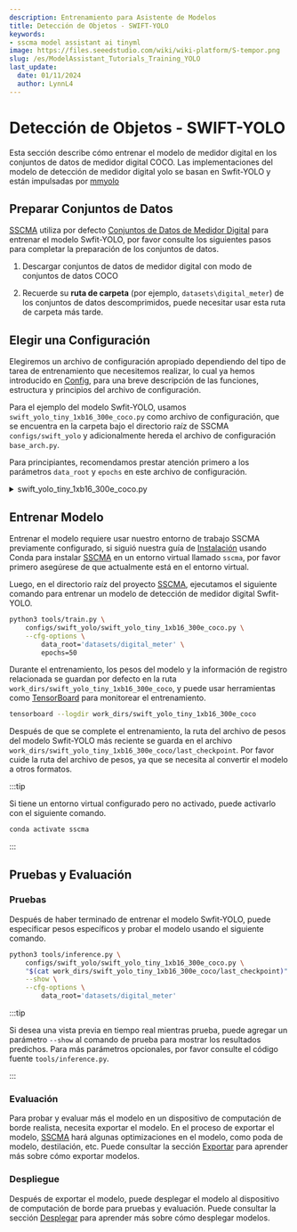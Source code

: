 ```yaml
---
description: Entrenamiento para Asistente de Modelos
title: Detección de Objetos - SWIFT-YOLO
keywords:
- sscma model assistant ai tinyml 
image: https://files.seeedstudio.com/wiki/wiki-platform/S-tempor.png
slug: /es/ModelAssistant_Tutorials_Training_YOLO
last_update:
  date: 01/11/2024
  author: LynnL4
---
```


# Detección de Objetos - SWIFT-YOLO

Esta sección describe cómo entrenar el modelo de medidor digital en los conjuntos de datos de medidor digital COCO. Las implementaciones del modelo de detección de medidor digital yolo se basan en Swfit-YOLO y están impulsadas por [mmyolo](https://github.com/open-mmlab/mmyolo)

## Preparar Conjuntos de Datos

[SSCMA](https://github.com/Seeed-Studio/ModelAssistant) utiliza por defecto [Conjuntos de Datos de Medidor Digital](https://universe.roboflow.com/seeeddatasets/seeed_meter_digit/) para entrenar el modelo Swfit-YOLO, por favor consulte los siguientes pasos para completar la preparación de los conjuntos de datos.

1. Descargar conjuntos de datos de medidor digital con modo de conjuntos de datos COCO

2. Recuerde su **ruta de carpeta** (por ejemplo, `datasets\digital_meter`) de los conjuntos de datos descomprimidos, puede necesitar usar esta ruta de carpeta más tarde.

## Elegir una Configuración

Elegiremos un archivo de configuración apropiado dependiendo del tipo de tarea de entrenamiento que necesitemos realizar, lo cual ya hemos introducido en [Config](/es/ModelAssistant_Tutorials_Config), para una breve descripción de las funciones, estructura y principios del archivo de configuración.

Para el ejemplo del modelo Swfit-YOLO, usamos `swift_yolo_tiny_1xb16_300e_coco.py` como archivo de configuración, que se encuentra en la carpeta bajo el directorio raíz de SSCMA `configs/swift_yolo` y adicionalmente hereda el archivo de configuración `base_arch.py`.

Para principiantes, recomendamos prestar atención primero a los parámetros `data_root` y `epochs` en este archivo de configuración.

<details>

<summary> swift_yolo_tiny_1xb16_300e_coco.py </summary>

```python
_base_='../_base_/default_runtime_det.py'
_base_ = ["./base_arch.py"]

anchors = [
    [(10, 13), (16, 30), (33, 23)],  # P3/8
    [(30, 61), (62, 45), (59, 119)],  # P4/16
    [(116, 90), (156, 198), (373, 326)]  # P5/32
]
num_classes = 11
deepen_factor = 0.33
widen_factor = 0.15

strides = [8, 16, 32]

model = dict(
    type='mmyolo.YOLODetector',
    backbone=dict(
        type='YOLOv5CSPDarknet',
        deepen_factor=deepen_factor,
        widen_factor=widen_factor,
    ),
    neck=dict(
        type='YOLOv5PAFPN',
        deepen_factor=deepen_factor,
        widen_factor=widen_factor,
    ),
    bbox_head=dict(
        head_module=dict(
            num_classes=num_classes,
            in_channels=[256, 512, 1024],
            widen_factor=widen_factor,
        ),
    ),
)
```

</details>

## Entrenar Modelo

Entrenar el modelo requiere usar nuestro entorno de trabajo SSCMA previamente configurado, si siguió nuestra guía de [Instalación](/es/ModelAssistant_Introduce_Installation) usando Conda para instalar [SSCMA](https://github.com/Seeed-Studio/ModelAssistant) en un entorno virtual llamado `sscma`, por favor primero asegúrese de que actualmente está en el entorno virtual.

Luego, en el directorio raíz del proyecto [SSCMA](https://github.com/Seeed-Studio/ModelAssistant), ejecutamos el siguiente comando para entrenar un modelo de detección de medidor digital Swfit-YOLO.

```sh
python3 tools/train.py \
    configs/swift_yolo/swift_yolo_tiny_1xb16_300e_coco.py \
    --cfg-options \
        data_root='datasets/digital_meter' \
        epochs=50
```

Durante el entrenamiento, los pesos del modelo y la información de registro relacionada se guardan por defecto en la ruta `work_dirs/swift_yolo_tiny_1xb16_300e_coco`, y puede usar herramientas como [TensorBoard](https://www.tensorflow.org/tensorboard/get_started) para monitorear el entrenamiento.

```sh
tensorboard --logdir work_dirs/swift_yolo_tiny_1xb16_300e_coco
```

Después de que se complete el entrenamiento, la ruta del archivo de pesos del modelo Swfit-YOLO más reciente se guarda en el archivo `work_dirs/swift_yolo_tiny_1xb16_300e_coco/last_checkpoint`. Por favor cuide la ruta del archivo de pesos, ya que se necesita al convertir el modelo a otros formatos.

:::tip

Si tiene un entorno virtual configurado pero no activado, puede activarlo con el siguiente comando.

```sh
conda activate sscma
```

:::

## Pruebas y Evaluación

### Pruebas

Después de haber terminado de entrenar el modelo Swfit-YOLO, puede especificar pesos específicos y probar el modelo usando el siguiente comando.

```sh
python3 tools/inference.py \
    configs/swift_yolo/swift_yolo_tiny_1xb16_300e_coco.py \
    "$(cat work_dirs/swift_yolo_tiny_1xb16_300e_coco/last_checkpoint)" \
    --show \
    --cfg-options \
        data_root='datasets/digital_meter'
```

:::tip

Si desea una vista previa en tiempo real mientras prueba, puede agregar un parámetro `--show` al comando de prueba para mostrar los resultados predichos. Para más parámetros opcionales, por favor consulte el código fuente `tools/inference.py`.

:::

### Evaluación

Para probar y evaluar más el modelo en un dispositivo de computación de borde realista, necesita exportar el modelo. En el proceso de exportar el modelo, [SSCMA](https://github.com/Seeed-Studio/ModelAssistant) hará algunas optimizaciones en el modelo, como poda de modelo, destilación, etc. Puede consultar la sección [Exportar](/es/ModelAssistant_Tutorials_Export_Overview) para aprender más sobre cómo exportar modelos.

### Despliegue

Después de exportar el modelo, puede desplegar el modelo al dispositivo de computación de borde para pruebas y evaluación. Puede consultar la sección [Desplegar](/es/ModelAssistant_Deploy_Overview) para aprender más sobre cómo desplegar modelos.